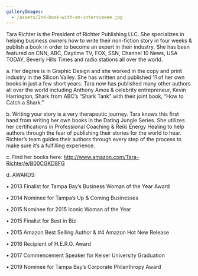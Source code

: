 ```yaml
---
galleryImages:
  - /assets/2nd-book-with-an-interviewee.jpg
---
```

Tara Richter is the President of Richter Publishing LLC. She specializes in helping business owners how to write their non-fiction story in four weeks & publish a book in order to become an expert in their industry. She has been featured on CNN, ABC, Daytime TV, FOX, SSN, Channel 10 News, USA TODAY, Beverly Hills Times and radio stations all over the world.

a. Her degree is in Graphic Design and she worked in the copy and print industry in the Silicon Valley. She has written and published 11 of her own books in just a few short years. Tara now has published many other authors all over the world including Anthony Amos & celebrity entrepreneur, Kevin Harrington, Shark from ABC’s “Shark Tank” with their joint book, “How to Catch a Shark.”

b. Writing your story is a very therapeutic journey.  Tara knows this first hand from writing her own books in the Dating Jungle Series. She utilizes her certifications in Professional Coaching & Reiki Energy Healing to help authors through the fear of publishing their stories for the world to hear. Richter’s team guides their authors through every step of the process to make sure it’s a fulfilling experience.

c. Find her books here: http://www.amazon.com/Tara-Richter/e/B00CGKD8FG

d. AWARDS:

• 2013 Finalist for Tampa Bay’s Business Woman of the Year Award

• 2014 Nominee for Tampa’s Up & Coming Businesses

• 2015 Nominee for 2015 Iconic Woman of the Year

• 2015 Finalist for Best in Biz

• 2015 Amazon Best Selling Author & #4 Amazon Hot New Release

• 2016 Recipient of H.E.R.O. Award

• 2017 Commencement Speaker for Keiser University Graduation

• 2019 Nominee for Tampa Bay’s Corporate Philanthropy  Award
